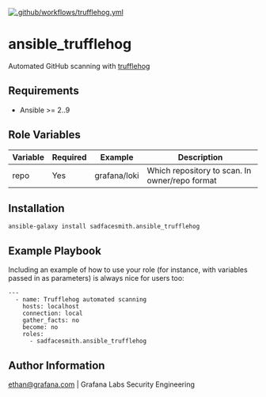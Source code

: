 [![.github/workflows/trufflehog.yml](https://github.com/SadFaceSmith/ansible-trufflehog/actions/workflows/trufflehog.yml/badge.svg)](https://github.com/SadFaceSmith/ansible-trufflehog/actions/workflows/trufflehog.yml)

ansible_trufflehog
=========

Automated GitHub scanning with [trufflehog](https://github.com/trufflesecurity/trufflehog)

Requirements
------------

* Ansible >= 2..9


Role Variables
--------------

|Variable   |Required   |Example   |Description   |   
|---|---|---|---
|repo   |Yes   |grafana/loki   |Which repository to scan. In owner/repo format   |  

Installation
---------------
`ansible-galaxy install sadfacesmith.ansible_trufflehog`

Example Playbook
----------------

Including an example of how to use your role (for instance, with variables passed in as parameters) is always nice for users too:
```
---
  - name: Trufflehog automated scanning
    hosts: localhost
    connection: local
    gather_facts: no
    become: no
    roles:
      - sadfacesmith.ansible_trufflehog
```      

Author Information
------------------

ethan@grafana.com | Grafana Labs Security Engineering
